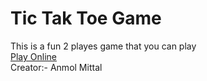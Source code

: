# Tic Tak Toe Game
This is a fun 2 playes game that you can play
<br>
<a href="https://ticktaktoegame.netlify.app">Play Online</a>
<br>
Creator:- Anmol Mittal
